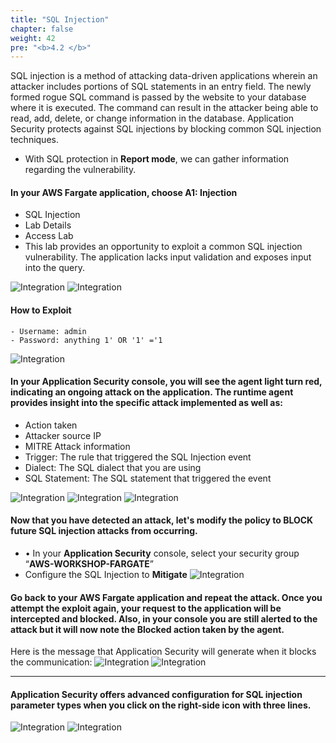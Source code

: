 ```yaml
---
title: "SQL Injection"
chapter: false
weight: 42
pre: "<b>4.2 </b>"
---
```


SQL injection is a method of attacking data-driven applications wherein an attacker includes portions of SQL statements in an entry field. The newly formed rogue SQL command is passed by the website to your database where it is executed. The command can result in the attacker being able to read, add, delete, or change information in the database. Application Security protects against SQL injections by blocking common SQL injection techniques.

- With SQL protection in **Report mode**, we can gather information regarding the vulnerability.

#### In your AWS Fargate application, choose A1: Injection
- SQL Injection
- Lab Details
- Access Lab
- This lab provides an opportunity to exploit a common SQL injection vulnerability. The application lacks input validation and exposes input into the query.

![Integration](/images/sql1.png)
![Integration](/images/sql2.png)

#### How to Exploit

````
- Username: admin
- Password: anything 1' OR '1' ='1
````

![Integration](/images/sql_injection.png)

#### In your Application Security console, you will see the agent light turn red, indicating an ongoing attack on the application. The runtime agent provides insight into the specific attack implemented as well as:
- Action taken
- Attacker source IP
- MITRE Attack information
- Trigger: The rule that triggered the SQL Injection event
- Dialect: The SQL dialect that you are using
- SQL Statement: The SQL statement that triggered the event


![Integration](/images/seceventconsole.png)
![Integration](/images/c1as-sql-report.png)
![Integration](/images/sql_mitre.png)

#### Now that you have detected an attack, let's modify the policy to BLOCK future SQL injection attacks from occurring.
- •	In your **Application Security** console, select your security group “**AWS-WORKSHOP-FARGATE**”
- Configure the SQL Injection to **Mitigate**
![Integration](/images/enable-sql1.png)

#### Go back to your AWS Fargate application and repeat the attack. Once you attempt the exploit again, your request to the application will be intercepted and blocked. Also, in your console you are still alerted to the attack but it will now note the Blocked action taken by the agent.

Here is the message that Application Security will generate when it blocks the communication:
![Integration](/images/request_blocked.png)
![Integration](/images/sql-as-block.png)

---

#### Application Security offers advanced configuration for SQL injection parameter types when you click on the right-side icon with three lines.

![Integration](/images/sql-advanced1.png)
![Integration](/images/sql-advanced.png)



